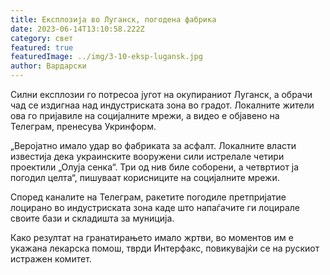 ```yaml
---
title: Експлозија во Луганск, погодена фабрика
date: 2023-06-14T13:10:58.222Z
category: свет
featured: true
featuredImage: ../img/3-10-eksp-lugansk.jpg
author: Вардарски
---
```

Силни експлозии го потресоа југот на окупираниот Луганск, а обрачи чад се издигнаа над индустриската зона во градот. Локалните жители ова го пријавиле на социјалните мрежи, а видео е објавено на Телеграм, пренесува Укринформ.

„Веројатно имало удар во фабриката за асфалт. Локалните власти известија дека украинските вооружени сили истрелале четири проектили „Олуја сенка“. Три од нив биле соборени, а четвртиот ја погодил целта“, пишуваат корисниците на социјалните мрежи.

Според каналите на Телеграм, ракетите погодиле претпријатие лоцирано во индустриската зона каде што напаѓачите ги лоцирале своите бази и складишта за муниција.

Како резултат на гранатирањето имало жртви, во моментов им е укажана лекарска помош, тврди Интерфакс, повикувајќи се на рускиот истражен комитет.